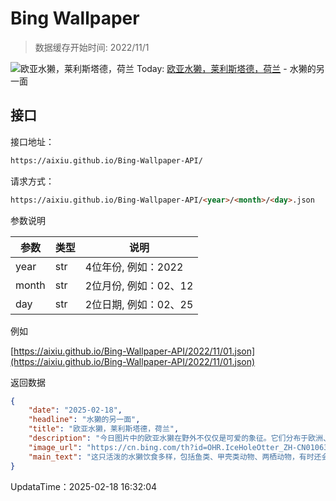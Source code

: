 # Bing Wallpaper

> 数据缓存开始时间: 2022/11/1

![欧亚水獭，莱利斯塔德，荷兰](https://cn.bing.com/th?id=OHR.IceHoleOtter_ZH-CN0106321041_1920x1080.webp)
Today: [欧亚水獭，莱利斯塔德，荷兰](https://cn.bing.com/th?id=OHR.IceHoleOtter_ZH-CN0106321041_1920x1080.webp) - 水獭的另一面

## 接口

接口地址：

```html
https://aixiu.github.io/Bing-Wallpaper-API/
```

请求方式：

```html
https://aixiu.github.io/Bing-Wallpaper-API/<year>/<month>/<day>.json
```

参数说明

| 参数 | 类型 | 说明 |
| - | - | - |
| year | str | 4位年份, 例如：2022 |
| month | str | 2位月份, 例如：02、12 |
| day | str | 2位日期, 例如：02、25 |

例如

[https://aixiu.github.io/Bing-Wallpaper-API/2022/11/01.json](https://aixiu.github.io/Bing-Wallpaper-API/2022/11/01.json)

返回数据

```json
{
    "date": "2025-02-18",
    "headline": "水獭的另一面",
    "title": "欧亚水獭，莱利斯塔德，荷兰",
    "description": "今日图片中的欧亚水獭在野外不仅仅是可爱的象征。它们分布于欧洲、亚洲及北非部分地区，栖息于清澈的河流、湖泊和湿地，是环境健康的重要指标。作为半水生动物，它们拥有流线型的身体、带蹼的脚和致密的毛发，能够在冰冷的水中保持温暖。每平方英寸的毛发包含超过40万根毛，使其成为自然界最有效的绝缘材料之一。曾因污染和栖息地丧失，河獭一度濒临灭绝。然而，随着保护措施的推进，欧洲许多地区的河獭数量正在回升。",
    "image_url": "https://cn.bing.com/th?id=OHR.IceHoleOtter_ZH-CN0106321041_1920x1080.webp",
    "main_text": "这只活泼的水獭饮食多样，包括鱼类、甲壳类动物、两栖动物，有时还会捕食爬行动物、鸟类、鸟蛋、昆虫和蠕虫。它通常是夜行性动物，其踪迹可见于许多淡水环境中。"
}
```

UpdataTime：2025-02-18 16:32:04
